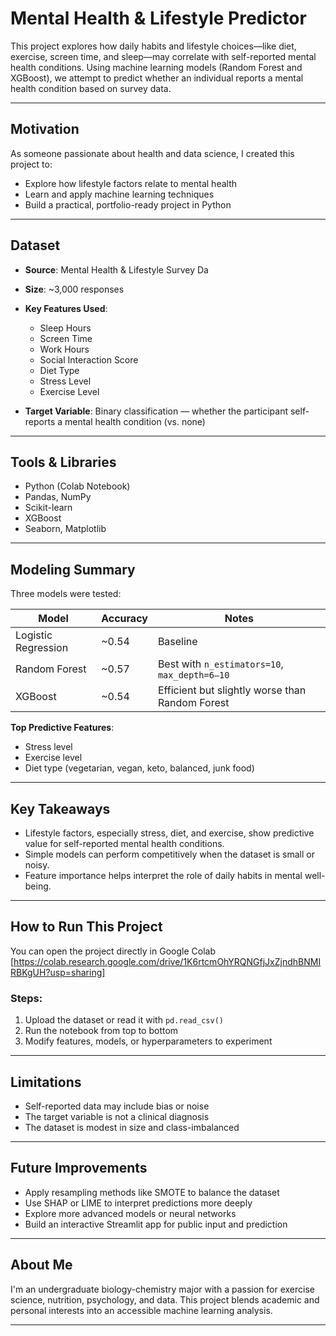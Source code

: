 # Mental Health & Lifestyle Predictor

This project explores how daily habits and lifestyle choices—like diet, exercise, screen time, and sleep—may correlate with self-reported mental health conditions. Using machine learning models (Random Forest and XGBoost), we attempt to predict whether an individual reports a mental health condition based on survey data.

---

## Motivation

As someone passionate about health and data science, I created this project to:
- Explore how lifestyle factors relate to mental health
- Learn and apply machine learning techniques
- Build a practical, portfolio-ready project in Python

---

## Dataset

- **Source**: Mental Health & Lifestyle Survey Da
- **Size**: ~3,000 responses
- **Key Features Used**:
  - Sleep Hours  
  - Screen Time  
  - Work Hours  
  - Social Interaction Score  
  - Diet Type  
  - Stress Level  
  - Exercise Level

- **Target Variable**: Binary classification — whether the participant self-reports a mental health condition (vs. none)

---

## Tools & Libraries

- Python (Colab Notebook)
- Pandas, NumPy
- Scikit-learn
- XGBoost
- Seaborn, Matplotlib

---

## Modeling Summary

Three models were tested:

| Model              | Accuracy | Notes |
|-------------------|----------|-------|
| Logistic Regression | ~0.54     | Baseline |
| Random Forest       | ~0.57     | Best with `n_estimators=10`, `max_depth=6–10` |
| XGBoost             | ~0.54    | Efficient but slightly worse than Random Forest |

**Top Predictive Features**:
- Stress level
- Exercise level
- Diet type (vegetarian, vegan, keto, balanced, junk food)

---

## Key Takeaways

- Lifestyle factors, especially stress, diet, and exercise, show predictive value for self-reported mental health conditions.
- Simple models can perform competitively when the dataset is small or noisy.
- Feature importance helps interpret the role of daily habits in mental well-being.

---

## How to Run This Project

You can open the project directly in Google Colab [https://colab.research.google.com/drive/1K6rtcmOhYRQNGfjJxZjndhBNMIRBKgUH?usp=sharing] 

### Steps:
1. Upload the dataset or read it with `pd.read_csv()`
2. Run the notebook from top to bottom
3. Modify features, models, or hyperparameters to experiment

---

## Limitations

- Self-reported data may include bias or noise
- The target variable is not a clinical diagnosis
- The dataset is modest in size and class-imbalanced

---

## Future Improvements

- Apply resampling methods like SMOTE to balance the dataset
- Use SHAP or LIME to interpret predictions more deeply
- Explore more advanced models or neural networks
- Build an interactive Streamlit app for public input and prediction

---

## About Me

I'm an undergraduate biology-chemistry major with a passion for exercise science, nutrition, psychology, and data. This project blends academic and personal interests into an accessible machine learning analysis.

---

